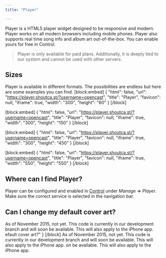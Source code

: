 ```yaml
---
title: "Player"

---
```

Player is a HTML5 player widget designed to be responsive and modern. Player works on all modern browsers including mobile phones. Player also supports real time song info and album art out-of-the-box. You can enable yours for free in Control.
> Player is only available for paid plans. Additionally, it is deeply tied to our system and cannot be used with other servers.


## Sizes

Player is available in different formats. The possibilities are endless but here are some examples you can find.
[block:embed]
{
  "html": false,
  "url": "https://player.shoutca.st/?username=opencast",
  "title": "Player",
  "favicon": null,
  "iframe": true,
  "width": "300",
  "height": "60"
}
[/block]

[block:embed]
{
  "html": false,
  "url": "https://player.shoutca.st/?username=opencast",
  "title": "Player",
  "favicon": null,
  "iframe": true,
  "width": "300",
  "height": "150"
}
[/block]

[block:embed]
{
  "html": false,
  "url": "https://player.shoutca.st/?username=opencast",
  "title": "Player",
  "favicon": null,
  "iframe": true,
  "width": "300",
  "height": "450"
}
[/block]

[block:embed]
{
  "html": false,
  "url": "https://player.shoutca.st/?username=opencast",
  "title": "Player",
  "favicon": null,
  "iframe": true,
  "width": "550",
  "height": "550"
}
[/block]


## Where can I find Player?

Player can be configured and enabled in [Control](doc:log-in) under *Manage* ⇒ *Player*. Make sure the correct service is selected in the navigation bar.

## Can I change my default cover art?

As of November 2015, not yet. This code is currently in our development branch and will soon be available. This will also apply to the iPhone app.
efault cover art?"
}
[/block]
As of November 2015, not yet. This code is currently in our development branch and will soon be available. This will also apply to the iPhone app.
on be available. This will also apply to the iPhone app.
